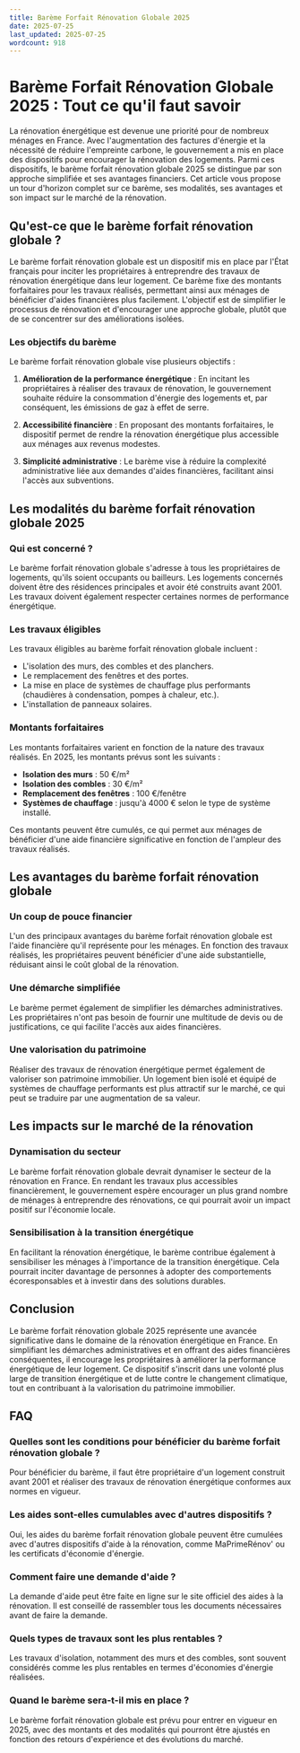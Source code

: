 ```yaml
---
title: Barème Forfait Rénovation Globale 2025
date: 2025-07-25
last_updated: 2025-07-25
wordcount: 918
---
```


# Barème Forfait Rénovation Globale 2025 : Tout ce qu'il faut savoir

La rénovation énergétique est devenue une priorité pour de nombreux ménages en France. Avec l'augmentation des factures d'énergie et la nécessité de réduire l'empreinte carbone, le gouvernement a mis en place des dispositifs pour encourager la rénovation des logements. Parmi ces dispositifs, le barème forfait rénovation globale 2025 se distingue par son approche simplifiée et ses avantages financiers. Cet article vous propose un tour d'horizon complet sur ce barème, ses modalités, ses avantages et son impact sur le marché de la rénovation.

## Qu'est-ce que le barème forfait rénovation globale ?

Le barème forfait rénovation globale est un dispositif mis en place par l'État français pour inciter les propriétaires à entreprendre des travaux de rénovation énergétique dans leur logement. Ce barème fixe des montants forfaitaires pour les travaux réalisés, permettant ainsi aux ménages de bénéficier d'aides financières plus facilement. L'objectif est de simplifier le processus de rénovation et d'encourager une approche globale, plutôt que de se concentrer sur des améliorations isolées.

### Les objectifs du barème

Le barème forfait rénovation globale vise plusieurs objectifs :

1. **Amélioration de la performance énergétique** : En incitant les propriétaires à réaliser des travaux de rénovation, le gouvernement souhaite réduire la consommation d'énergie des logements et, par conséquent, les émissions de gaz à effet de serre.
   
2. **Accessibilité financière** : En proposant des montants forfaitaires, le dispositif permet de rendre la rénovation énergétique plus accessible aux ménages aux revenus modestes.

3. **Simplicité administrative** : Le barème vise à réduire la complexité administrative liée aux demandes d'aides financières, facilitant ainsi l'accès aux subventions.

## Les modalités du barème forfait rénovation globale 2025

### Qui est concerné ?

Le barème forfait rénovation globale s'adresse à tous les propriétaires de logements, qu'ils soient occupants ou bailleurs. Les logements concernés doivent être des résidences principales et avoir été construits avant 2001. Les travaux doivent également respecter certaines normes de performance énergétique.

### Les travaux éligibles

Les travaux éligibles au barème forfait rénovation globale incluent :

- L'isolation des murs, des combles et des planchers.
- Le remplacement des fenêtres et des portes.
- La mise en place de systèmes de chauffage plus performants (chaudières à condensation, pompes à chaleur, etc.).
- L'installation de panneaux solaires.

### Montants forfaitaires

Les montants forfaitaires varient en fonction de la nature des travaux réalisés. En 2025, les montants prévus sont les suivants :

- **Isolation des murs** : 50 €/m²
- **Isolation des combles** : 30 €/m²
- **Remplacement des fenêtres** : 100 €/fenêtre
- **Systèmes de chauffage** : jusqu'à 4000 € selon le type de système installé.

Ces montants peuvent être cumulés, ce qui permet aux ménages de bénéficier d'une aide financière significative en fonction de l'ampleur des travaux réalisés.

## Les avantages du barème forfait rénovation globale

### Un coup de pouce financier

L'un des principaux avantages du barème forfait rénovation globale est l'aide financière qu'il représente pour les ménages. En fonction des travaux réalisés, les propriétaires peuvent bénéficier d'une aide substantielle, réduisant ainsi le coût global de la rénovation.

### Une démarche simplifiée

Le barème permet également de simplifier les démarches administratives. Les propriétaires n'ont pas besoin de fournir une multitude de devis ou de justifications, ce qui facilite l'accès aux aides financières.

### Une valorisation du patrimoine

Réaliser des travaux de rénovation énergétique permet également de valoriser son patrimoine immobilier. Un logement bien isolé et équipé de systèmes de chauffage performants est plus attractif sur le marché, ce qui peut se traduire par une augmentation de sa valeur.

## Les impacts sur le marché de la rénovation

### Dynamisation du secteur

Le barème forfait rénovation globale devrait dynamiser le secteur de la rénovation en France. En rendant les travaux plus accessibles financièrement, le gouvernement espère encourager un plus grand nombre de ménages à entreprendre des rénovations, ce qui pourrait avoir un impact positif sur l'économie locale.

### Sensibilisation à la transition énergétique

En facilitant la rénovation énergétique, le barème contribue également à sensibiliser les ménages à l'importance de la transition énergétique. Cela pourrait inciter davantage de personnes à adopter des comportements écoresponsables et à investir dans des solutions durables.

## Conclusion

Le barème forfait rénovation globale 2025 représente une avancée significative dans le domaine de la rénovation énergétique en France. En simplifiant les démarches administratives et en offrant des aides financières conséquentes, il encourage les propriétaires à améliorer la performance énergétique de leur logement. Ce dispositif s'inscrit dans une volonté plus large de transition énergétique et de lutte contre le changement climatique, tout en contribuant à la valorisation du patrimoine immobilier.

## FAQ

### Quelles sont les conditions pour bénéficier du barème forfait rénovation globale ?

Pour bénéficier du barème, il faut être propriétaire d'un logement construit avant 2001 et réaliser des travaux de rénovation énergétique conformes aux normes en vigueur.

### Les aides sont-elles cumulables avec d'autres dispositifs ?

Oui, les aides du barème forfait rénovation globale peuvent être cumulées avec d'autres dispositifs d'aide à la rénovation, comme MaPrimeRénov' ou les certificats d'économie d'énergie.

### Comment faire une demande d'aide ?

La demande d'aide peut être faite en ligne sur le site officiel des aides à la rénovation. Il est conseillé de rassembler tous les documents nécessaires avant de faire la demande.

### Quels types de travaux sont les plus rentables ?

Les travaux d'isolation, notamment des murs et des combles, sont souvent considérés comme les plus rentables en termes d'économies d'énergie réalisées.

### Quand le barème sera-t-il mis en place ?

Le barème forfait rénovation globale est prévu pour entrer en vigueur en 2025, avec des montants et des modalités qui pourront être ajustés en fonction des retours d'expérience et des évolutions du marché.